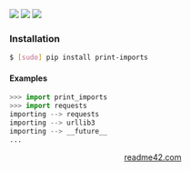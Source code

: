 <!--
https://readme42.com
-->


[![](https://img.shields.io/pypi/v/print-imports.svg?maxAge=3600)](https://pypi.org/project/print-imports/)
[![](https://img.shields.io/badge/License-Unlicense-blue.svg?longCache=True)](https://unlicense.org/)
[![](https://github.com/andrewp-as-is/print-imports.py/workflows/tests42/badge.svg)](https://github.com/andrewp-as-is/print-imports.py/actions)

### Installation
```bash
$ [sudo] pip install print-imports
```

#### Examples
```python
>>> import print_imports
>>> import requests
importing --> requests
importing --> urllib3
importing --> __future__
...
```

<p align="center">
    <a href="https://readme42.com/">readme42.com</a>
</p>

